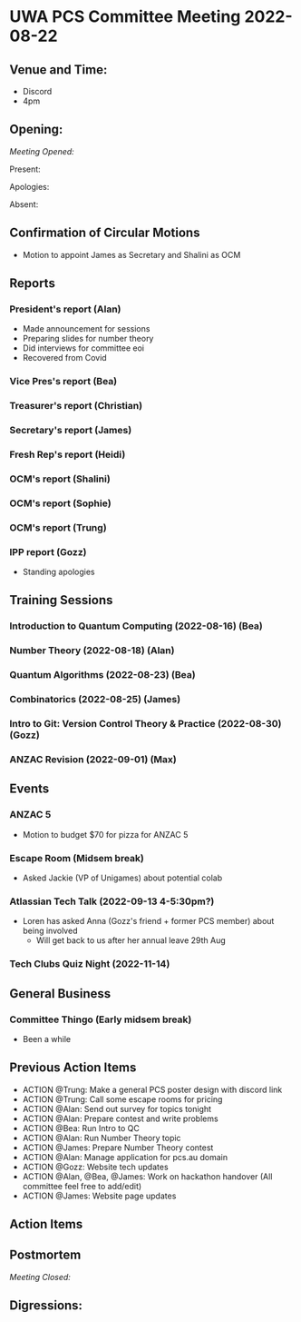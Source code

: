 # UWA PCS Committee Meeting 2022-08-22

## Venue and Time:

- Discord
- 4pm

## Opening:

_Meeting Opened:_

Present:

Apologies:

Absent:

## Confirmation of Circular Motions

- Motion to appoint James as Secretary and Shalini as OCM

## Reports

### President's report (Alan)

- Made announcement for sessions
- Preparing slides for number theory
- Did interviews for committee eoi
- Recovered from Covid

### Vice Pres's report (Bea)

### Treasurer's report (Christian)

### Secretary's report (James)

### Fresh Rep's report (Heidi)

### OCM's report (Shalini)

### OCM's report (Sophie)

### OCM's report (Trung)

### IPP report (Gozz)

- Standing apologies

## Training Sessions

### Introduction to Quantum Computing (2022-08-16) (Bea)

### Number Theory (2022-08-18) (Alan)

### Quantum Algorithms (2022-08-23) (Bea)

### Combinatorics (2022-08-25) (James)

### Intro to Git: Version Control Theory & Practice (2022-08-30) (Gozz)

### ANZAC Revision (2022-09-01) (Max)

## Events

### ANZAC 5

- Motion to budget $70 for pizza for ANZAC 5

### Escape Room (Midsem break)

- Asked Jackie (VP of Unigames) about potential colab

### Atlassian Tech Talk (2022-09-13 4-5:30pm?)

- Loren has asked Anna (Gozz's friend + former PCS member) about being involved
  - Will get back to us after her annual leave 29th Aug

### Tech Clubs Quiz Night (2022-11-14)

## General Business

### Committee Thingo (Early midsem break)

- Been a while

## Previous Action Items

- ACTION @Trung: Make a general PCS poster design with discord link
- ACTION @Trung: Call some escape rooms for pricing
- ACTION @Alan: Send out survey for topics tonight
- ACTION @Alan: Prepare contest and write problems
- ACTION @Bea: Run Intro to QC
- ACTION @Alan: Run Number Theory topic
- ACTION @James: Prepare Number Theory contest
- ACTION @Alan: Manage application for pcs.au domain
- ACTION @Gozz: Website tech updates
- ACTION @Alan, @Bea, @James: Work on hackathon handover (All committee feel free to add/edit)
- ACTION @James: Website page updates

## Action Items

## Postmortem

_Meeting Closed:_

## Digressions:
